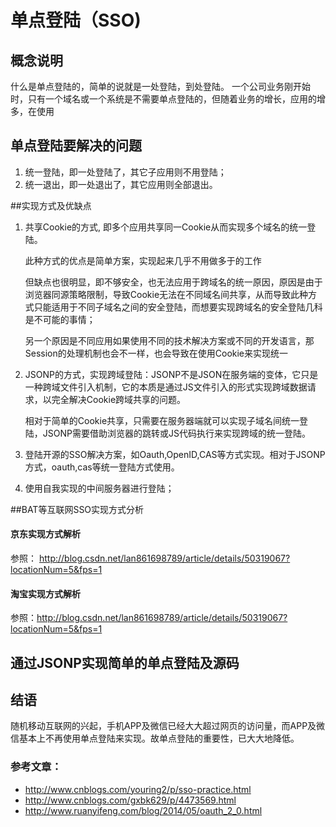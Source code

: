 # 单点登陆（SSO)

## 概念说明
什么是单点登陆的，简单的说就是一处登陆，到处登陆。
一个公司业务刚开始时，只有一个域名或一个系统是不需要单点登陆的，但随着业务的增长，应用的增多，在使用

## 单点登陆要解决的问题

1. 统一登陆，即一处登陆了，其它子应用则不用登陆；
2. 统一退出，即一处退出了，其它应用则全部退出。

##实现方式及优缺点

1. 共享Cookie的方式, 即多个应用共享同一Cookie从而实现多个域名的统一登陆。

   此种方式的优点是简单方案，实现起来几乎不用做多于的工作
   
   但缺点也很明显，即不够安全，也无法应用于跨域名的统一原因，原因是由于浏览器同源策略限制，导致Cookie无法在不同域名间共享，从而导致此种方式只能适用于不同子域名之间的安全登陆，而想要实现跨域名的安全登陆几科是不可能的事情；
   
   另一个原因是不同应用如果使用不同的技术解决方案或不同的开发语言，那Session的处理机制也会不一样，也会导致在使用Cookie来实现统一
   
2. JSONP的方式，实现跨域登陆：JSONP不是JSON在服务端的变体，它只是一种跨域文件引入机制，它的本质是通过JS文件引入的形式实现跨域数据请求，以完全解决Cookie跨域共享的问题。

   相对于简单的Cookie共享，只需要在服务器端就可以实现子域名间统一登陆，JSONP需要借助浏览器的跳转或JS代码执行来实现跨域的统一登陆。
    
3. 登陆开源的SSO解决方案，如Oauth,OpenID,CAS等方式实现。相对于JSONP方式，oauth,cas等统一登陆方式使用。

4. 使用自我实现的中间服务器进行登陆；



##BAT等互联网SSO实现方式分析

#### 京东实现方式解析

参照： http://blog.csdn.net/lan861698789/article/details/50319067?locationNum=5&fps=1

#### 淘宝实现方式解析

参照：http://blog.csdn.net/lan861698789/article/details/50319067?locationNum=5&fps=1



## 通过JSONP实现简单的单点登陆及源码

## 结语

随机移动互联网的兴起，手机APP及微信已经大大超过网页的访问量，而APP及微信基本上不再使用单点登陆来实现。故单点登陆的重要性，已大大地降低。

### 参考文章：

* http://www.cnblogs.com/youring2/p/sso-practice.html
* http://www.cnblogs.com/gxbk629/p/4473569.html
* http://www.ruanyifeng.com/blog/2014/05/oauth_2_0.html
